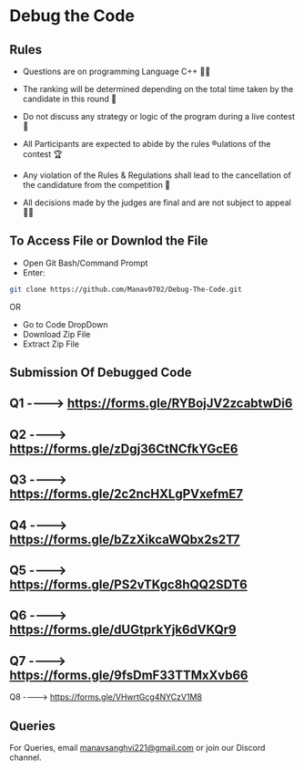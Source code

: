 
# Debug the Code

## Rules
- Questions are on programming Language C++ 👨‍💻

- The ranking will be determined depending on the total time taken by the candidate in this round 🥇

- Do not discuss any strategy or logic of the program during a live contest 🔴

- All Participants are expected to abide by the rules ®ulations of the contest 🏆

- Any violation of the Rules & Regulations shall lead to the cancellation of the candidature from the competition 🚫

- All decisions made by the judges are final and are not subject to appeal 👨‍⚖️


## To Access File or Downlod the File

- Open Git Bash/Command Prompt
- Enter:

```bash
git clone https://github.com/Manav0702/Debug-The-Code.git
```

OR 

- Go to Code DropDown
- Download Zip File
- Extract Zip File

Submission Of Debugged Code
----

Q1 ----> https://forms.gle/RYBojJV2zcabtwDi6
----
Q2 ----> https://forms.gle/zDgj36CtNCfkYGcE6
----
Q3 ----> https://forms.gle/2c2ncHXLgPVxefmE7
----
Q4 ----> https://forms.gle/bZzXikcaWQbx2s2T7
----
Q5 ----> https://forms.gle/PS2vTKgc8hQQ2SDT6
----
Q6 ----> https://forms.gle/dUGtprkYjk6dVKQr9
----
Q7 ----> https://forms.gle/9fsDmF33TTMxXvb66
----
Q8 ----> https://forms.gle/VHwrtGcg4NYCzV1M8


    
## Queries

For Queries, email manavsanghvi221@gmail.com or join our Discord channel.
